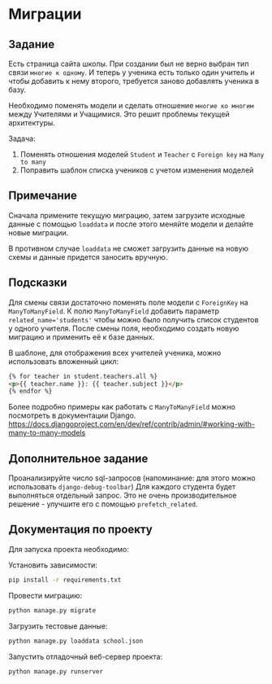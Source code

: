 # Миграции

## Задание

Есть страница сайта школы.
При создании был не верно выбран тип связи `многие к одному`.
И теперь у ученика есть только один учитель и чтобы добавить к нему второго, требуется
заново добавлять ученика в базу.

Необходимо поменять модели и сделать отношение `многие ко многим` между Учителями и Учащимися.
Это решит проблемы текущей архитектуры.

Задача:

1. Поменять отношения моделей `Student` и `Teacher` с `Foreign key` на `Many to many`
2. Поправить шаблон списка учеников с учетом изменения моделей

## Примечание

Сначала примените текущую миграцию, затем загрузите исходные данные с помощью `loaddata` и после этого меняйте модели и делайте новые миграции.

В противном случае `loaddata` не сможет загрузить данные на новую схемы и данные придется заносить вручную.

## Подсказки

Для смены связи достаточно поменять поле модели с `ForeignKey` на `ManyToManyField`.
К полю `ManyToManyField` добавить параметр `related_name='students'` чтобы можно было получить список студентов у одного учителя.
После смены поля, необходимо создать новую миграцию и применить её к базе данных.

В шаблоне, для отображения всех учителей ученика, можно использовать вложенный цикл:

```html
{% for teacher in student.teachers.all %}
<p>{{ teacher.name }}: {{ teacher.subject }}</p>
{% endfor %}
```

Более подробно примеры как работать с `ManyToManyField` можно посмотреть в документации Django.
https://docs.djangoproject.com/en/dev/ref/contrib/admin/#working-with-many-to-many-models

## Дополнительное задание

Проанализируйте число sql-запросов (напоминание: для этого можно использовать `django-debug-toolbar`) Для каждого студента будет выполняться отдельный запрос. Это не очень производительное решение - улучшите его с помощью `prefetch_related`.

## Документация по проекту

Для запуска проекта необходимо:

Установить зависимости:

```bash
pip install -r requirements.txt
```

Провести миграцию:

```bash
python manage.py migrate
```

Загрузить тестовые данные:

```bash
python manage.py loaddata school.json
```

Запустить отладочный веб-сервер проекта:

```bash
python manage.py runserver
```
